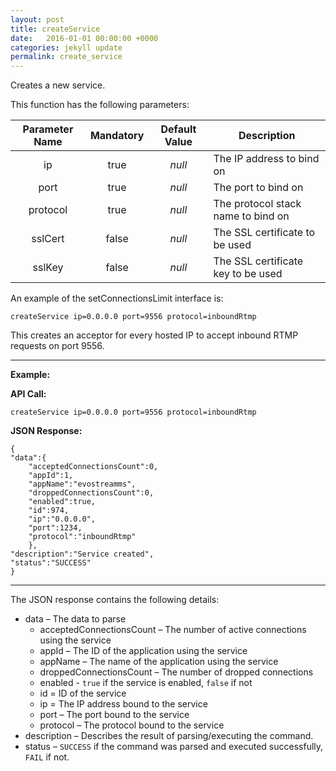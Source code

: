 ```yaml
---
layout: post
title: createService
date:   2016-01-01 00:00:00 +0000
categories: jekyll update
permalink: create_service
---
```


Creates a new service.

This function has the following parameters:

| **Parameter Name** | **Mandatory** | **Default Value** | **Description**                    |
| :----------------: | :-----------: | :---------------: | ---------------------------------- |
|         ip         |     true      |      *null*       | The IP address to bind on          |
|        port        |     true      |      *null*       | The port to bind on                |
|      protocol      |     true      |      *null*       | The protocol stack name to bind on |
|      sslCert       |     false     |      *null*       | The SSL certificate to be used     |
|       sslKey       |     false     |      *null*       | The SSL certificate key to be used |

An example of the setConnectionsLimit interface is:

``` 
createService ip=0.0.0.0 port=9556 protocol=inboundRtmp
```

This creates an acceptor for every hosted IP to accept inbound RTMP requests on port 9556.

------

**Example:**

**API Call:**

``` 
createService ip=0.0.0.0 port=9556 protocol=inboundRtmp
```

**JSON Response:**

``` 
{
"data":{
    "acceptedConnectionsCount":0,
    "appId":1,
    "appName":"evostreamms",
    "droppedConnectionsCount":0,
    "enabled":true,
    "id":974,
    "ip":"0.0.0.0",
    "port":1234,
    "protocol":"inboundRtmp"
    },
"description":"Service created",
"status":"SUCCESS"
}
```

------

The JSON response contains the following details:

- data – The data to parse
  - acceptedConnectionsCount – The number of active connections using the service
  - appId – The ID of the application using the service
  - appName – The name of the application using the service
  - droppedConnectionsCount – The number of dropped connections
  - enabled - `true` if the service is enabled, `false` if not
  - id = ID of the service
  - ip = The IP address bound to the service
  - port – The port bound to the service
  - protocol – The protocol bound to the service
- description – Describes the result of parsing/executing the command.
- status – `SUCCESS` if the command was parsed and executed successfully, `FAIL` if not.
